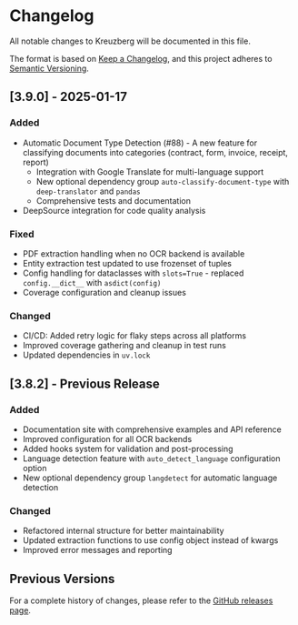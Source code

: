 # Changelog

All notable changes to Kreuzberg will be documented in this file.

The format is based on [Keep a Changelog](https://keepachangelog.com/en/1.0.0/),
and this project adheres to [Semantic Versioning](https://semver.org/spec/v2.0.0.html).

## [3.9.0] - 2025-01-17

### Added

- Automatic Document Type Detection (#88) - A new feature for classifying documents into categories (contract, form, invoice, receipt, report)
    - Integration with Google Translate for multi-language support
    - New optional dependency group `auto-classify-document-type` with `deep-translator` and `pandas`
    - Comprehensive tests and documentation
- DeepSource integration for code quality analysis

### Fixed

- PDF extraction handling when no OCR backend is available
- Entity extraction test updated to use frozenset of tuples
- Config handling for dataclasses with `slots=True` - replaced `config.__dict__` with `asdict(config)`
- Coverage configuration and cleanup issues

### Changed

- CI/CD: Added retry logic for flaky steps across all platforms
- Improved coverage gathering and cleanup in test runs
- Updated dependencies in `uv.lock`

## [3.8.2] - Previous Release

### Added

- Documentation site with comprehensive examples and API reference
- Improved configuration for all OCR backends
- Added hooks system for validation and post-processing
- Language detection feature with `auto_detect_language` configuration option
- New optional dependency group `langdetect` for automatic language detection

### Changed

- Refactored internal structure for better maintainability
- Updated extraction functions to use config object instead of kwargs
- Improved error messages and reporting

## Previous Versions

For a complete history of changes, please refer to the [GitHub releases page](https://github.com/strickvl/kreuzberg/releases).
